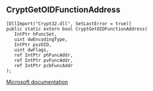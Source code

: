 ## CryptGetOIDFunctionAddress

```
[DllImport("Crypt32.dll", SetLastError = true)]
public static extern bool CryptGetOIDFunctionAddress(
   IntPtr hFuncSet,
   uint dwEncodingType,
   IntPtr pszOID,
   uint dwFlags,
   ref IntPtr phFuncAddr,
   ref IntPtr pvFuncAddr,
   ref IntPtr pcbFuncAddr
);
```

[Microsoft documentation](https://docs.microsoft.com/en-us/windows/win32/api/wincrypt/nf-wincrypt-cryptgetoidfunctionaddress)
